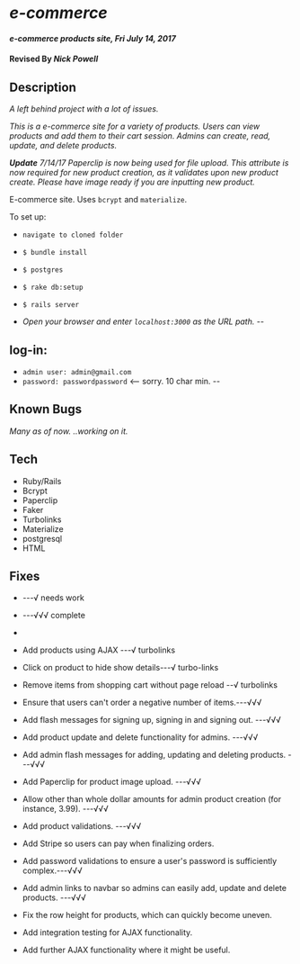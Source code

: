 # _e-commerce_

#### _e-commerce products site, Fri July 14, 2017_

#### Revised By _**Nick Powell**_

## Description

_A left behind project with a lot of issues._

_This is a e-commerce site for a variety of products. Users can view products and add them to their cart session. Admins can create, read, update, and delete products._

_**Update** 7/14/17 Paperclip is now being used for file upload. This attribute is now required for new product creation, as it validates upon new product create. Please have image ready if you are inputting new product._


E-commerce site. Uses `bcrypt` and `materialize`.

To set up:

* `navigate to cloned folder`
* `$ bundle install`
* `$ postgres`
* `$ rake db:setup`
* `$ rails server`

* _Open your browser and enter `localhost:3000` as the URL path._
--
## log-in:
* `admin user: admin@gmail.com`
* `password: passwordpassword` <-- sorry. 10 char min.
--
## Known Bugs

_Many as of now. ..working on it._


## Tech
* Ruby/Rails
* Bcrypt
* Paperclip
* Faker
* Turbolinks
* Materialize
* postgresql
* HTML

## Fixes
* ---√ needs work
* ---√√√ complete
*
* Add products using AJAX ---√ turbolinks
* Click on product to hide show details---√ turbo-links
* Remove items from shopping cart without page reload --√ turbolinks

* Ensure that users can't order a negative number of items.---√√√
* Add flash messages for signing up, signing in and signing out. ---√√√
* Add product update and delete functionality for admins. ---√√√
* Add admin flash messages for adding, updating and deleting products. ---√√√
* Add Paperclip for product image upload. ---√√√
* Allow other than whole dollar amounts for admin product creation (for instance, 3.99). ---√√√
* Add product validations. ---√√√
* Add Stripe so users can pay when finalizing orders.
* Add password validations to ensure a user's password is sufficiently complex.---√√√
* Add admin links to navbar so admins can easily add, update and delete products. ---√√√
* Fix the row height for products, which can quickly become uneven.
* Add integration testing for AJAX functionality.
* Add further AJAX functionality where it might be useful.
